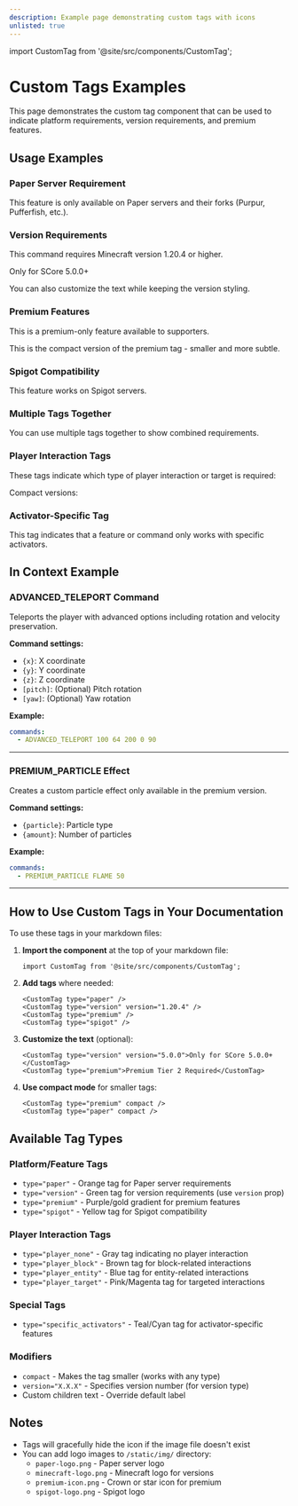 ```yaml
---
description: Example page demonstrating custom tags with icons
unlisted: true
---
```


import CustomTag from '@site/src/components/CustomTag';

# Custom Tags Examples

This page demonstrates the custom tag component that can be used to indicate platform requirements, version requirements, and premium features.

## Usage Examples

### Paper Server Requirement

<CustomTag type="paper" />

This feature is only available on Paper servers and their forks (Purpur, Pufferfish, etc.).

### Version Requirements

<CustomTag type="version" version="1.20.4" />

This command requires Minecraft version 1.20.4 or higher.

<CustomTag type="version" version="5.0.0">Only for SCore 5.0.0+</CustomTag>

You can also customize the text while keeping the version styling.

### Premium Features

<CustomTag type="premium" />

This is a premium-only feature available to supporters.

<CustomTag type="premium" compact />

This is the compact version of the premium tag - smaller and more subtle.

### Spigot Compatibility

<CustomTag type="spigot" />

This feature works on Spigot servers.

### Multiple Tags Together

<CustomTag type="paper" />
<CustomTag type="version" version="1.19.4" />
<CustomTag type="premium" />

You can use multiple tags together to show combined requirements.

### Player Interaction Tags

These tags indicate which type of player interaction or target is required:

<CustomTag type="player_none" />
<CustomTag type="player_block" />
<CustomTag type="player_entity" />
<CustomTag type="player_target" />

Compact versions:

<CustomTag type="player_none" compact />
<CustomTag type="player_block" compact />
<CustomTag type="player_entity" compact />
<CustomTag type="player_target" compact />

### Activator-Specific Tag

<CustomTag type="specific_activators" />

This tag indicates that a feature or command only works with specific activators.

<CustomTag type="specific_activators" compact />

## In Context Example

### ADVANCED_TELEPORT Command

<CustomTag type="paper" />
<CustomTag type="version" version="1.20" />

Teleports the player with advanced options including rotation and velocity preservation.

**Command settings:**
- `{x}`: X coordinate
- `{y}`: Y coordinate
- `{z}`: Z coordinate
- `[pitch]`: (Optional) Pitch rotation
- `[yaw]`: (Optional) Yaw rotation

**Example:**
```yaml
commands:
  - ADVANCED_TELEPORT 100 64 200 0 90
```

---

### PREMIUM_PARTICLE Effect

<CustomTag type="premium" />

Creates a custom particle effect only available in the premium version.

**Command settings:**
- `{particle}`: Particle type
- `{amount}`: Number of particles

**Example:**
```yaml
commands:
  - PREMIUM_PARTICLE FLAME 50
```

---

## How to Use Custom Tags in Your Documentation

To use these tags in your markdown files:

1. **Import the component** at the top of your markdown file:
   ```mdx
   import CustomTag from '@site/src/components/CustomTag';
   ```

2. **Add tags** where needed:
   ```mdx
   <CustomTag type="paper" />
   <CustomTag type="version" version="1.20.4" />
   <CustomTag type="premium" />
   <CustomTag type="spigot" />
   ```

3. **Customize the text** (optional):
   ```mdx
   <CustomTag type="version" version="5.0.0">Only for SCore 5.0.0+</CustomTag>
   <CustomTag type="premium">Premium Tier 2 Required</CustomTag>
   ```

4. **Use compact mode** for smaller tags:
   ```mdx
   <CustomTag type="premium" compact />
   <CustomTag type="paper" compact />
   ```

## Available Tag Types

### Platform/Feature Tags
- `type="paper"` - Orange tag for Paper server requirements
- `type="version"` - Green tag for version requirements (use `version` prop)
- `type="premium"` - Purple/gold gradient for premium features
- `type="spigot"` - Yellow tag for Spigot compatibility

### Player Interaction Tags
- `type="player_none"` - Gray tag indicating no player interaction
- `type="player_block"` - Brown tag for block-related interactions
- `type="player_entity"` - Blue tag for entity-related interactions
- `type="player_target"` - Pink/Magenta tag for targeted interactions

### Special Tags
- `type="specific_activators"` - Teal/Cyan tag for activator-specific features

### Modifiers
- `compact` - Makes the tag smaller (works with any type)
- `version="X.X.X"` - Specifies version number (for version type)
- Custom children text - Override default label

## Notes

- Tags will gracefully hide the icon if the image file doesn't exist
- You can add logo images to `/static/img/` directory:
  - `paper-logo.png` - Paper server logo
  - `minecraft-logo.png` - Minecraft logo for versions
  - `premium-icon.png` - Crown or star icon for premium
  - `spigot-logo.png` - Spigot logo
